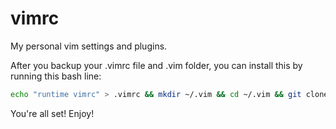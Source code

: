 # vimrc
My personal vim settings and plugins.

After you backup your .vimrc file and .vim folder, you can install this by running this bash line:

```bash
echo "runtime vimrc" > .vimrc && mkdir ~/.vim && cd ~/.vim && git clone https://github.com/joom/vimrc.git . && git clone https://github.com/gmarik/Vundle.vim.git ~/.vim/bundle/Vundle.vim && vim +PluginInstall
```

You're all set! Enjoy!

